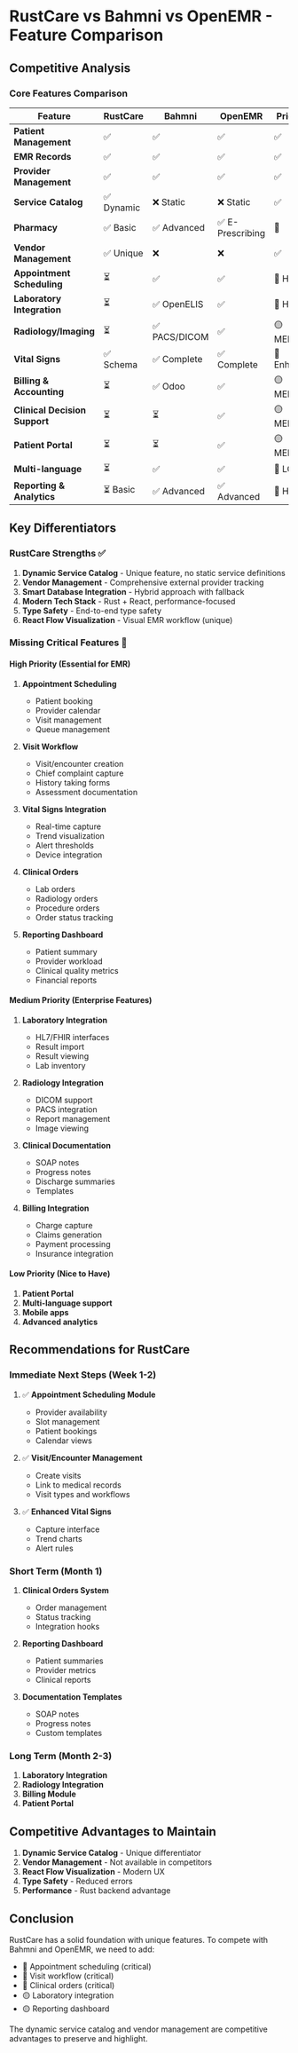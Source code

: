 # RustCare vs Bahmni vs OpenEMR - Feature Comparison

## Competitive Analysis

### Core Features Comparison

| Feature | RustCare | Bahmni | OpenEMR | Priority |
|---------|----------|--------|---------|----------|
| **Patient Management** | ✅ | ✅ | ✅ | ✅ |
| **EMR Records** | ✅ | ✅ | ✅ | ✅ |
| **Provider Management** | ✅ | ✅ | ✅ | ✅ |
| **Service Catalog** | ✅ Dynamic | ❌ Static | ❌ Static | ✅ |
| **Pharmacy** | ✅ Basic | ✅ Advanced | ✅ E-Prescribing | 🔶 |
| **Vendor Management** | ✅ Unique | ❌ | ❌ | ✅ |
| **Appointment Scheduling** | ⏳ | ✅ | ✅ | 🔴 HIGH |
| **Laboratory Integration** | ⏳ | ✅ OpenELIS | ✅ | 🔴 HIGH |
| **Radiology/Imaging** | ⏳ | ✅ PACS/DICOM | ✅ | 🟡 MEDIUM |
| **Vital Signs** | ✅ Schema | ✅ Complete | ✅ Complete | 🔶 Enhance |
| **Billing & Accounting** | ⏳ | ✅ Odoo | ✅ | 🟡 MEDIUM |
| **Clinical Decision Support** | ⏳ | ⏳ | ✅ | 🟡 MEDIUM |
| **Patient Portal** | ⏳ | ⏳ | ✅ | 🟡 MEDIUM |
| **Multi-language** | ⏳ | ✅ | ✅ | 🔵 LOW |
| **Reporting & Analytics** | ⏳ Basic | ✅ Advanced | ✅ Advanced | 🔴 HIGH |

## Key Differentiators

### RustCare Strengths ✅
1. **Dynamic Service Catalog** - Unique feature, no static service definitions
2. **Vendor Management** - Comprehensive external provider tracking
3. **Smart Database Integration** - Hybrid approach with fallback
4. **Modern Tech Stack** - Rust + React, performance-focused
5. **Type Safety** - End-to-end type safety
6. **React Flow Visualization** - Visual EMR workflow (unique)

### Missing Critical Features 🔴

#### High Priority (Essential for EMR)
1. **Appointment Scheduling**
   - Patient booking
   - Provider calendar
   - Visit management
   - Queue management

2. **Visit Workflow**
   - Visit/encounter creation
   - Chief complaint capture
   - History taking forms
   - Assessment documentation

3. **Vital Signs Integration**
   - Real-time capture
   - Trend visualization
   - Alert thresholds
   - Device integration

4. **Clinical Orders**
   - Lab orders
   - Radiology orders
   - Procedure orders
   - Order status tracking

5. **Reporting Dashboard**
   - Patient summary
   - Provider workload
   - Clinical quality metrics
   - Financial reports

#### Medium Priority (Enterprise Features)
1. **Laboratory Integration**
   - HL7/FHIR interfaces
   - Result import
   - Result viewing
   - Lab inventory

2. **Radiology Integration**
   - DICOM support
   - PACS integration
   - Report management
   - Image viewing

3. **Clinical Documentation**
   - SOAP notes
   - Progress notes
   - Discharge summaries
   - Templates

4. **Billing Integration**
   - Charge capture
   - Claims generation
   - Payment processing
   - Insurance integration

#### Low Priority (Nice to Have)
1. **Patient Portal**
2. **Multi-language support**
3. **Mobile apps**
4. **Advanced analytics**

## Recommendations for RustCare

### Immediate Next Steps (Week 1-2)
1. ✅ **Appointment Scheduling Module**
   - Provider availability
   - Slot management
   - Patient bookings
   - Calendar views

2. ✅ **Visit/Encounter Management**
   - Create visits
   - Link to medical records
   - Visit types and workflows

3. ✅ **Enhanced Vital Signs**
   - Capture interface
   - Trend charts
   - Alert rules

### Short Term (Month 1)
1. **Clinical Orders System**
   - Order management
   - Status tracking
   - Integration hooks

2. **Reporting Dashboard**
   - Patient summaries
   - Provider metrics
   - Clinical reports

3. **Documentation Templates**
   - SOAP notes
   - Progress notes
   - Custom templates

### Long Term (Month 2-3)
1. **Laboratory Integration**
2. **Radiology Integration**
3. **Billing Module**
4. **Patient Portal**

## Competitive Advantages to Maintain

1. **Dynamic Service Catalog** - Unique differentiator
2. **Vendor Management** - Not available in competitors
3. **React Flow Visualization** - Modern UX
4. **Type Safety** - Reduced errors
5. **Performance** - Rust backend advantage

## Conclusion

RustCare has a solid foundation with unique features. To compete with Bahmni and OpenEMR, we need to add:
- 🔴 Appointment scheduling (critical)
- 🔴 Visit workflow (critical)
- 🔴 Clinical orders (critical)
- 🟡 Laboratory integration
- 🟡 Reporting dashboard

The dynamic service catalog and vendor management are competitive advantages to preserve and highlight.

